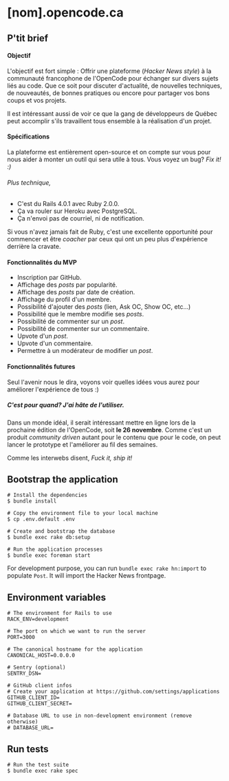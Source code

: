 # [nom].opencode.ca

## P'tit brief

#### Objectif

L'objectif est fort simple : Offrir une plateforme (*Hacker News style*) à la communauté francophone de l'OpenCode pour échanger sur divers sujets liés au code. Que ce soit pour discuter d'actualité, de nouvelles techniques, de nouveautés, de bonnes pratiques ou encore pour partager vos bons coups et vos projets.

Il est intéressant aussi de voir ce que la gang de développeurs de Québec peut accomplir s'ils travaillent tous ensemble à la réalisation d'un projet.

#### Spécifications

La plateforme est entièrement open-source et on compte sur vous pour nous aider à monter un outil qui sera utile à tous. Vous voyez un bug? *Fix it! :)*

###### Plus technique,

* C'est du Rails 4.0.1 avec Ruby 2.0.0.
* Ça va rouler sur Heroku avec PostgreSQL.
* Ça n'envoi pas de courriel, ni de notification.

Si vous n'avez jamais fait de Ruby, c'est une excellente opportunité pour commencer et être *coacher* par ceux qui ont un peu plus d'expérience derrière la cravate.

#### Fonctionnalités du MVP

* Inscription par GitHub.
* Affichage des *posts* par popularité.
* Affichage des *posts* par date de création.
* Affichage du profil d'un membre.
* Possibilité d'ajouter des *posts* (lien, Ask OC, Show OC, etc...)
* Possibilité que le membre modifie ses *posts*.
* Possibilité de commenter sur un *post*.
* Possibilité de commenter sur un commentaire.
* Upvote d'un *post*.
* Upvote d'un commentaire.
* Permettre à un modérateur de modifier un *post*.

#### Fonctionnalités futures

Seul l'avenir nous le dira, voyons voir quelles idées vous aurez pour améliorer l'expérience de tous :)

##### C'est pour quand? J'ai hâte de l'utiliser.

Dans un monde idéal, il serait intéressant mettre en ligne lors de la prochaine édition de l'OpenCode, soit **le 26 novembre**. Comme c'est un produit *community driven* autant pour le contenu que pour le code, on peut lancer le prototype et l'améliorer au fil des semaines.

Comme les interwebs disent, *Fuck it, ship it!*

## Bootstrap the application

```
# Install the dependencies
$ bundle install

# Copy the environment file to your local machine
$ cp .env.default .env

# Create and bootstrap the database
$ bundle exec rake db:setup

# Run the application processes
$ bundle exec foreman start
```

For development purpose, you can run `bundle exec rake hn:import` to populate `Post`. It will import the Hacker News frontpage.

## Environment variables

```
# The environment for Rails to use
RACK_ENV=development

# The port on which we want to run the server
PORT=3000

# The canonical hostname for the application
CANONICAL_HOST=0.0.0.0

# Sentry (optional)
SENTRY_DSN=

# GitHub client infos
# Create your application at https://github.com/settings/applications
GITHUB_CLIENT_ID=
GITHUB_CLIENT_SECRET=

# Database URL to use in non-development environment (remove otherwise)
# DATABASE_URL=
```

## Run tests

```
# Run the test suite
$ bundle exec rake spec
```
